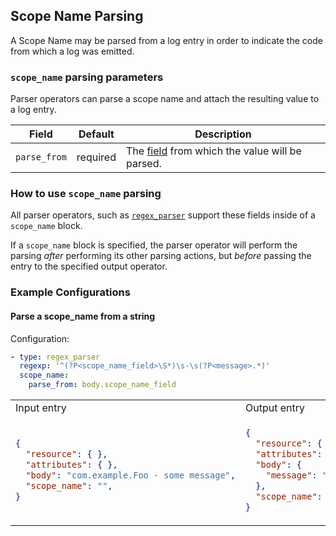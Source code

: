 ## Scope Name Parsing

A Scope Name may be parsed from a log entry in order to indicate the code from which a log was emitted.

### `scope_name` parsing parameters

Parser operators can parse a scope name and attach the resulting value to a log entry.

| Field          | Default   | Description |
| ---            | ---       | ---         |
| `parse_from`   | required  | The [field](/docs/types/field.md) from which the value will be parsed. |


### How to use `scope_name` parsing

All parser operators, such as [`regex_parser`](/docs/operators/regex_parser.md) support these fields inside of a `scope_name` block.

If a `scope_name` block is specified, the parser operator will perform the parsing _after_ performing its other parsing actions, but _before_ passing the entry to the specified output operator.


### Example Configurations

#### Parse a scope_name from a string

Configuration:
```yaml
- type: regex_parser
  regexp: '^(?P<scope_name_field>\S*)\s-\s(?P<message>.*)'
  scope_name:
    parse_from: body.scope_name_field
```

<table>
<tr><td> Input entry </td> <td> Output entry </td></tr>
<tr>
<td>

```json
{
  "resource": { },
  "attributes": { },
  "body": "com.example.Foo - some message",
  "scope_name": "",
}
```

</td>
<td>

```json
{
  "resource": { },
  "attributes": { },
  "body": {
    "message": "some message",
  },
  "scope_name": "com.example.Foo",
}
```

</td>
</tr>
</table>
